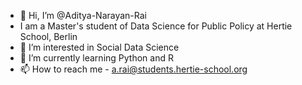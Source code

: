 - 👋 Hi, I’m @Aditya-Narayan-Rai
- I am a Master's student of Data Science for Public Policy at Hertie School, Berlin
- 👀 I’m interested in Social Data Science
- 🌱 I’m currently learning Python and R
- 📫 How to reach me - a.rai@students.hertie-school.org

<!---
Aditya-Narayan-Rai/Aditya-Narayan-Rai is a ✨ special ✨ repository because its `README.md` (this file) appears on your GitHub profile.
You can click the Preview link to take a look at your changes.
--->
